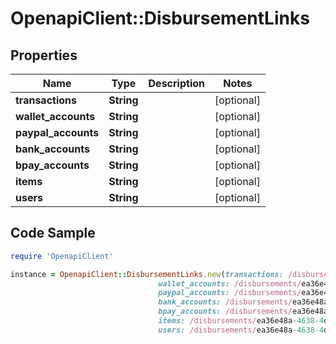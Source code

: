 # OpenapiClient::DisbursementLinks

## Properties

Name | Type | Description | Notes
------------ | ------------- | ------------- | -------------
**transactions** | **String** |  | [optional] 
**wallet_accounts** | **String** |  | [optional] 
**paypal_accounts** | **String** |  | [optional] 
**bank_accounts** | **String** |  | [optional] 
**bpay_accounts** | **String** |  | [optional] 
**items** | **String** |  | [optional] 
**users** | **String** |  | [optional] 

## Code Sample

```ruby
require 'OpenapiClient'

instance = OpenapiClient::DisbursementLinks.new(transactions: /disbursements/8a31ebfa-421b-4cbb-9241-632f71b3778a/transactions,
                                 wallet_accounts: /disbursements/ea36e48a-4638-4d1a-a345-e1a0a584df8b/wallet_accounts,
                                 paypal_accounts: /disbursements/ea36e48a-4638-4d1a-a345-e1a0a584df8b/paypal_accounts,
                                 bank_accounts: /disbursements/ea36e48a-4638-4d1a-a345-e1a0a584df8b/bank_accounts,
                                 bpay_accounts: /disbursements/ea36e48a-4638-4d1a-a345-e1a0a584df8b/bpay_accounts,
                                 items: /disbursements/ea36e48a-4638-4d1a-a345-e1a0a584df8b/items,
                                 users: /disbursements/ea36e48a-4638-4d1a-a345-e1a0a584df8b/users)
```


